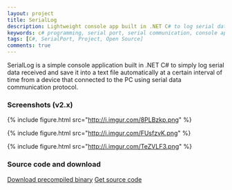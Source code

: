 ```yaml
---
layout: project
title: SerialLog
description: Lightweight console app built in .NET C# to log serial data received from a serial data communication protocol.
keywords: c# programming, serial port, serial communication, console application, serial data logging, logger console, rs232 serial data
tags: [C#, SerialPort, Project, Open Source]
comments: true
---
```


SerialLog is a simple console application built in .NET C# to simply log serial data received and save it into a text file automatically at a certain interval of time from a device that connected to the PC using serial data communication protocol.

### Screenshots (v2.x)

{% include figure.html src="http://i.imgur.com/8PLBzkp.png" %}

{% include figure.html src="http://i.imgur.com/FUsfzvK.png" %}

{% include figure.html src="http://i.imgur.com/TeZVLF3.png" %}

### Source code and download

<a href="https://github.com/heiswayi/SerialLog/releases" class="button big">Download precompiled binary</a> <a href="https://github.com/heiswayi/SerialLog" class="button big">Get source code</a>